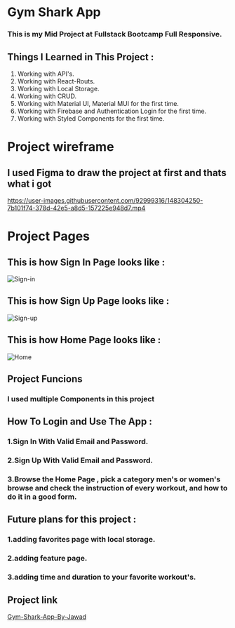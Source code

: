 # Gym Shark App
### This is my Mid Project at Fullstack Bootcamp Full Responsive.
## Things I Learned in This Project : 
1. Working with API's.
2. Working with React-Routs.
3. Working with Local Storage.
4. Working with CRUD.
5. Working with Material UI, Material MUI for the first time.
6. Working with Firebase and Authentication Login for the first time.
7. Working with Styled Components for the first time.

# Project wireframe
## I used Figma to draw the project at first and thats what i got

https://user-images.githubusercontent.com/92999316/148304250-7b101f74-378d-42e5-a8d5-157225e948d7.mp4

# Project Pages
## This is how Sign In Page looks like :
![Sign-in](https://user-images.githubusercontent.com/92999316/148304408-d7c43752-ef22-47cd-80ea-74d88a380d79.png)
## This is how Sign Up Page looks like :
![Sign-up](https://user-images.githubusercontent.com/92999316/148304428-6953a20c-5b69-4b9a-9347-4dccfe6de9d6.png)
## This is how Home Page looks like :
![Home](https://user-images.githubusercontent.com/92999316/148304460-47d15452-c198-4129-8f5c-a57be3eff672.png)

## Project Funcions
### I used multiple Components in this project


## How To Login and Use The App :
### 1.Sign In With Valid Email and Password.
### 2.Sign Up With Valid Email and Password.
### 3.Browse the Home Page , pick a category men's or women's browse and check the instruction of every workout, and how to do it in a good form.

## Future plans for this project :
### 1.adding favorites page with local storage.
### 2.adding feature page.
### 3.adding time and duration to your favorite workout's.

## Project link

[Gym-Shark-App-By-Jawad](https://gym-shark-app-by-jawad.netlify.app/)
